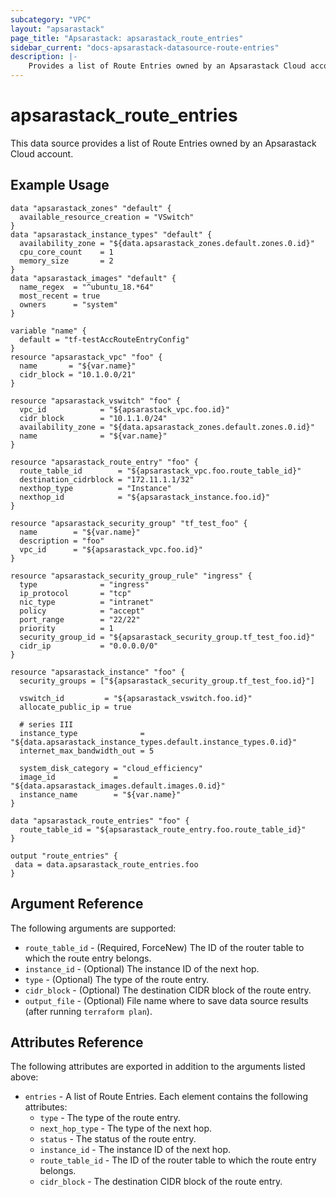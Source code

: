 ```yaml
---
subcategory: "VPC"
layout: "apsarastack"
page_title: "Apsarastack: apsarastack_route_entries"
sidebar_current: "docs-apsarastack-datasource-route-entries"
description: |-
    Provides a list of Route Entries owned by an Apsarastack Cloud account.
---
```


# apsarastack\_route\_entries

This data source provides a list of Route Entries owned by an Apsarastack Cloud account.


## Example Usage

```
data "apsarastack_zones" "default" {
  available_resource_creation = "VSwitch"
}
data "apsarastack_instance_types" "default" {
  availability_zone = "${data.apsarastack_zones.default.zones.0.id}"
  cpu_core_count    = 1
  memory_size       = 2
}
data "apsarastack_images" "default" {
  name_regex  = "^ubuntu_18.*64"
  most_recent = true
  owners      = "system"
}

variable "name" {
  default = "tf-testAccRouteEntryConfig"
}
resource "apsarastack_vpc" "foo" {
  name       = "${var.name}"
  cidr_block = "10.1.0.0/21"
}

resource "apsarastack_vswitch" "foo" {
  vpc_id            = "${apsarastack_vpc.foo.id}"
  cidr_block        = "10.1.1.0/24"
  availability_zone = "${data.apsarastack_zones.default.zones.0.id}"
  name              = "${var.name}"
}

resource "apsarastack_route_entry" "foo" {
  route_table_id        = "${apsarastack_vpc.foo.route_table_id}"
  destination_cidrblock = "172.11.1.1/32"
  nexthop_type          = "Instance"
  nexthop_id            = "${apsarastack_instance.foo.id}"
}

resource "apsarastack_security_group" "tf_test_foo" {
  name        = "${var.name}"
  description = "foo"
  vpc_id      = "${apsarastack_vpc.foo.id}"
}

resource "apsarastack_security_group_rule" "ingress" {
  type              = "ingress"
  ip_protocol       = "tcp"
  nic_type          = "intranet"
  policy            = "accept"
  port_range        = "22/22"
  priority          = 1
  security_group_id = "${apsarastack_security_group.tf_test_foo.id}"
  cidr_ip           = "0.0.0.0/0"
}

resource "apsarastack_instance" "foo" {
  security_groups = ["${apsarastack_security_group.tf_test_foo.id}"]

  vswitch_id         = "${apsarastack_vswitch.foo.id}"
  allocate_public_ip = true

  # series III
  instance_type              = "${data.apsarastack_instance_types.default.instance_types.0.id}"
  internet_max_bandwidth_out = 5

  system_disk_category = "cloud_efficiency"
  image_id             = "${data.apsarastack_images.default.images.0.id}"
  instance_name        = "${var.name}"
}

data "apsarastack_route_entries" "foo" {
  route_table_id = "${apsarastack_route_entry.foo.route_table_id}"
}

output "route_entries" {
 data = data.apsarastack_route_entries.foo
}

```

## Argument Reference

The following arguments are supported:

* `route_table_id` - (Required, ForceNew) The ID of the router table to which the route entry belongs.
* `instance_id` - (Optional) The instance ID of the next hop.
* `type` - (Optional) The type of the route entry.
* `cidr_block` - (Optional) The destination CIDR block of the route entry.
* `output_file` - (Optional) File name where to save data source results (after running `terraform plan`).

## Attributes Reference

The following attributes are exported in addition to the arguments listed above:

* `entries` - A list of Route Entries. Each element contains the following attributes:
  * `type` - The type of the route entry.
  * `next_hop_type` - The type of the next hop.
  * `status` - The status of the route entry.
  * `instance_id` - The instance ID of the next hop.
  * `route_table_id` - The ID of the router table to which the route entry belongs.
  * `cidr_block` - The destination CIDR block of the route entry.

